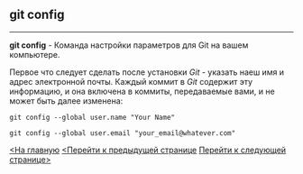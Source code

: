 ## git config
---


**git config** - Команда настройки параметров для Git на вашем компьютере.

Первое что следует сделать после установки *Git* - указать наеш имя и адрес электронной почты. Каждый коммит в *Git* содержит эту информацию, и она включена в коммиты, передаваемые вами, и не может быть далее изменена:

```bash=
git config --global user.name "Your Name"

git config --global user.email "your_email@whatever.com"
```

[<На главную](./readme.md)
[<Перейти к предыдущей странице](./add.md)
[Перейти к следующей странице>](./init.md)